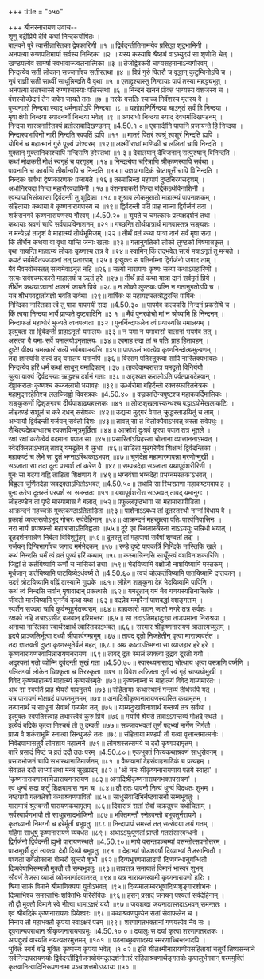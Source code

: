 +++
title = "०५०"

+++
श्रीनरनारायण उवाच--  
शृणु बद्रीप्रिये देवि कथां निन्दकयोषितः ।  
बालवने पुरे त्वासीन्नास्तिका द्वेषकारिणी ॥१ ॥
द्विर्वदन्तीतिनाम्न्येव प्रसिद्धा शूद्रभामिनी ।  
अनपत्या रुग्णपतिभार्या सर्वस्य निन्दिका ॥२ ॥
यस्य कस्यापि श्रैष्ठ्यं वाऽभ्युदयं सा शृणोति चेत् ।  
खण्डयत्येव सामर्षा स्वभावाज्ज्वलनात्मिका ॥३ ॥
तेजोद्वेषकरी चाप्यसहमानाऽन्यगौरवम् ।  
निन्दत्येव सती लोकान् सज्जनाँश्च सतीस्तथा ॥४ ॥
विप्रं गुरुं पितरौ च वृद्धान् कुटुम्बिनोऽपि च ।  
नृपं राज्ञीं सतीं साध्वीं साधून्निन्दति वै वृथा ॥५ ॥
एतादृश्यास्तु निन्दायाः पापं तस्या महद्ध्यभूत् ।  
अनपत्या ततश्चास्ते रुग्णश्चास्याः पतिस्तथा ॥६ ॥
निन्दनं खननं प्रोक्तं भाग्यस्य वंशजस्य च ।  
वंशस्योच्छेदनं तेन पापेन जायते ततः ॥७ ॥
नरके वसतिः स्याच्च निर्वंशस्य मृतस्य वै ।  
पुण्यनाशो निन्दया स्याद् धर्मनाशोऽपि निन्दया ॥८ ॥
यशोहानिर्निन्दया चाऽनृतं सर्वं हि निन्दया ।  
मृषा क्षेपो निन्दया स्यादनर्थो निन्दया भवेत् ॥९ ॥
अपराधो निन्दया स्याद् देवधर्मादिखण्डनम् ।  
निन्दया शास्त्रनास्तिक्यं व्रतोत्सवादिखण्डनम् ॥4.50.१ ०॥
एवमादीनि पापानि प्रजायन्ते हि निन्दया ।  
निन्दास्वभाविनी नारी निन्दति स्वपतिं ह्यपि ॥११ ॥
मातरं पितरं श्वश्रूं श्वशुरं निन्दति ह्यपि ।  
योगिनं च महात्मानं गुरुं पूज्यं परेश्वरम् ॥१२॥
लक्ष्मीं राधां माणिकीं च ललितां चापि निन्दति ।  
मुक्तान् मुक्तानिकाश्चापि मन्दिराणि हरेस्तथा ॥१ ३॥
देवालयान् दैविजनान् सत्पुरुषान् विनिन्दति ।  
कथां मोक्षकरीं मोक्षं स्वगृहं च परगृहम् ॥१४॥
निन्दत्येषा चरित्राणि श्रीकृष्णस्यापि सर्वथा ।  
पावनानि च कार्याणि तीर्थान्यपि च निन्दति ॥१५॥
यज्ञयागादिकं चेष्टापूर्त्तं चापि विनिन्दति ।  
निन्दकः सर्वथा द्वेष्यकारणकः प्रजायते ॥१६॥
तस्मान्निन्दा महापापं दुष्टनिरयसदृशम् ।  
अधोनिरयदा निन्दा महारौरवदायिनी ॥१७॥
वंशनाशकरी निन्दा बद्रिकेऽर्थविनाशिनी ।  
एवम्पापाभिसंव्याप्ता द्विर्वदन्ती तु शूद्रिका ॥१८॥
शुश्राव लोकमुखतो माहात्म्यं पापनाशकम् ।  
संहितायाः कथाया वै कृष्णनारायणस्य च ॥१९॥
द्विर्वदन्ती पतिं प्राह नाम्ना द्विर्गर्जनं तदा ।  
शर्करानगरे कृष्णनारायणस्य गौरवम् ॥4.50.२० ॥
श्रूयते च चमत्कारः प्रत्यक्षदर्शनं तथा ।  
कथायाः श्रवणं चापि सर्वपापविनाशनम् ॥२१॥
गच्छन्ति तीर्थयात्रार्थं मानवास्तत्र सङ्घशः ।  
न मन्येऽहं तादृशं वै माहात्म्यं तीर्थभूमिजम् ॥२२॥
तीर्थं व्रतं कथा यात्रा दानं सर्वं मृषा सदा ।  
किं तीर्थेन कथया वा वृथा यान्ति जनाः खलाः ॥२३॥
गतानुगतिको लोको लुण्टको मिषमात्रकृत् ।  
वृथा गायन्ति माहात्म्यं लोकाः कृष्णस्य तत्र वै ॥२४॥
स्वामिन् किं तद्भवेत् सत्यं मयाऽनृतं तु मन्यते ।  
कपटं सर्वमेवैतज्जडानां तत् प्रतारणम् ॥२५॥
इत्युक्तः स पतिर्नाम्ना द्विर्गर्जनो जगाद ताम् ।  
मैवं मैवमवोचस्तत् सत्यमेवाऽनृतं नहि ॥२६॥
सत्यो नारायणः कृष्णः सत्या कथाऽघहारिणी ।  
सत्यः सर्वश्चमत्कारो माहालयं च ऋतं हरेः ॥२७॥
तीर्थं व्रतं कथा यात्रा दानं सर्वमृतं प्रिये ।  
तीर्थेन कथयाऽघानां क्षालनं जायते प्रिये ॥२८॥
न लोको लुण्टकः पत्नि न गतानुगतोऽपि च ।  
यत्र श्रीभगवद्वार्तायज्ञो भवति सर्वथा ॥२९॥
वार्षिकः स महायज्ञस्तत्रोद्धरन्ति पापिनः ।  
निन्दिका नास्तिका त्वॆ तु पापा पापमयी सदा ॥4.50.३० ॥
पापमेव कल्पयसि निन्दनं प्रकरोषि च ।  
किं त्वया निन्दया भार्ये प्राप्यते दुष्टवादिनि ॥३ १ ॥
मैवं पुनरवोचो मां न श्रोष्यामि हि निन्दनम् ।  
निन्दाफलं महाघोरं भुज्यते त्वनपत्यता ॥३२॥
पुनर्निन्दाफलेन त्वं प्रयास्यसि यमालयम् ।  
इत्युक्ता सा द्विर्वदन्ती प्राहाऽनृतो यमालयः ॥३३॥
न यमा न यमावासो बालानां भयमेव तत् ।  
असत्या वै यमाः सर्वे यमालयोऽनृतालयः ॥३४॥
एवमाह तदा तां च पतिः प्राह हितावहम् ।  
दुष्टे! वीक्ष्य चमत्कारं सत्यॆ सर्वमवाप्स्यसि ॥३५॥
पापफलं भवत्येव कृष्णनिन्दोत्थमुल्बणम् ।  
तदा ज्ञास्यसि सत्यं तद् यमालयं यमानपि ॥३६॥
विरराम पतिस्तूक्त्वा सापि नास्तिक्यभावतः ।  
निन्दत्येव हरिं धर्मं कथां साधून् यमादिकान् ॥३७॥
तावदेवाम्बरात्तत्र यमदूतो विनिर्ययौ ।  
श्रुत्वा वाक्यं द्विर्वदन्त्याः ऋद्धश्च दर्शनं गताः ॥३८॥
अदृश्यत करालोऽति पर्वतप्रायदेहवान् ।  
दंष्ट्राकरालः कृष्णश्च कज्जलाभो भयावहः ॥३९॥
ऊर्ध्वरोमा बहिर्दन्तो रक्तस्फारितनेत्रकः ।  
महामुद्गरहेतिश्च ललज्जिह्वो विवस्त्रकः ॥4.50.४० ॥
वज्रकाठिन्यपुष्टश्च महाकपर्दिमालिकः ।  
शङ्कुकर्णो द्विशृङ्गश्च दीर्घपाशाढ्यहस्तकः ॥४१ ॥
लोष्ठशृखलास्कन्धश्च बद्धाऽयोमेखलाकटिः ।  
लोहदण्डं सशूलं च करे दधन् सरोषकः ॥४२॥
उद्यम्य मुद्गरं वेगात् क्रुद्धस्ताडयितुं च ताम् ।  
अभ्यायौ द्विर्वदन्तीं गर्जयन् सर्वतो दिशः ॥४३॥
तावत् सा तं विलोक्यैवाऽभवत् त्रस्ता सवेपथुः ।  
शैथिल्यदेहबन्धाश्च त्यक्तविण्मूत्रमूर्छिता ॥४४॥
आक्रोशं दुःश्रवं कृत्वा पपात तत्र भूतले ।  
रक्षां रक्षां करोत्वेवं वदमाना पपात सा ॥४५॥
प्रसारितांऽघ्रिहस्ता चोत्ताना व्यात्ताननाऽभवत् ।  
स्वेदक्लिन्नाऽभवत् तावद् यमदूतेन वै क्रुधा ॥४६॥
ताडिता मुद्गरेणैव शिक्षार्थं द्विर्वदन्तिका ।  
महाकष्टं च लेभे सा द्रुतं भग्नाऽस्थिकाऽभवत् ॥४७॥
चूर्णदेहा महामारमापन्ना मरणोन्मुखी ।  
सञ्जाता सा तदा दूतः पस्पर्श तां करेण वै ॥४८॥
सम्पन्नदेहा सञ्जाता यथापूर्वशरीरिणी ।  
पुनः सा गदया वह्नि ताडिता शिक्षणाय वै ॥४९॥
भग्नवंशा भग्नदेहा प्रभग्नमस्तक'ऽभवत् ।  
विह्वला चूर्णितदेहा स्रवद्रक्ताऽभितोऽभवत् ॥4.50.५०॥
तथापि सा स्थिरप्राणा महाकष्टमवाप ह ।  
पुनः करेण दूतस्तं पस्पर्श सा समन्ततः ॥५१॥
यथापूर्वशरीरा साऽभवत् तावद् यमानुगः ।  
लोहदण्डेन तां पृष्ठे मारयामास वै बलात् ॥५२॥
प्रफुल्लपृष्ठभागा सा महामारप्रपीडिता ।  
आक्रन्दनं महच्चक्रे मुक्तकण्ठाऽतिताडिता ॥९३॥
पाशेनाऽऽबध्य तां दूतस्तस्थौ नग्नां विधाय वै ।  
प्रकाशं व्यक्तरूपोऽभूद् गोचरः सर्वदेहिनाम् ॥५४॥
आक्रन्दनं महच्छ्रुत्वा पतिः पार्श्वनिवासिनः ।  
नरा नार्यः प्रपश्यन्तो महात्रासाऽतिविह्वलाः ॥५५॥
दूरे एव स्थितास्त्रस्ता नाऽऽययुः सन्निधौ भयात् ।  
दूतदर्शनमात्रेण निर्बला विविशुर्गृहम् ॥५६॥
दूतस्तु तां महापापां सर्वेषां शृण्वतां तदा ।  
गर्जयन् दिग्विभागाँश्च जगाद मर्मभेदकम् ॥५७॥
रण्डे दुष्टे पापकर्त्रि निन्दिके नास्तिकि खले ।  
कथं निन्दसि धर्मं त्वं व्रतं पुण्यं हरिं कथाम् ॥५८॥
कस्मान्निन्दसि साधूँस्त्वं वंशविनाशकारिणि ।  
जिह्वां ते कर्तयिष्यामि कर्णौ च नासिकां तथा ॥५९॥
भेदयिष्यामि वक्षोजौ नाशयिष्यामि मस्तकम् ।  
मूर्धजान् कर्तयिष्यामि पाटयिष्येऽर्धवर्ष्म ते ॥4.50.६०॥
त्वचं चोत्कर्तयिष्यामि पातयिष्यामि दन्तकान् ।  
उदरं त्रोटयिष्यामि वह्निं दास्यामि गुह्यके ॥६१॥
लौहेन शङ्कुना देहं भेदयिष्यामि पापिनि ।  
कथं त्वं निन्दसि सर्वान् मृषावादान् प्रकत्थसे ॥६२॥
यमदूतान् यमं नैव गणयस्यतिनास्तिके ।  
जीवतो मारयिष्यामि पुनर्नैवं कृथा यथा ॥६३॥
वदन्नेव ममारैनां पाशबद्धां वशङ्गताम् ।  
स्पर्शेन सज्वरा चापि कुर्वन्मुहुर्गतज्वराम् ॥६४॥
हाहाकारो महान् जातो नगरे तत्र सर्वशः ।  
रक्षको नहि तत्राऽऽसीद् बलवान् हरिमन्तरा ॥६५॥
सा तदाऽतिमहादुःखा ताड्यमाना निराश्रया ।  
अनाथा नास्तिका स्वार्थरक्षार्थं त्वास्तिकाऽभवत् ॥६६॥
सस्मार श्रीकृष्णनारायणं त्रातारमच्युतम् ।  
हृदये प्राञ्जलिर्भूत्वा दध्यौ श्रीपार्श्वगम्प्रभुम् ॥६७॥
तावद् दूतो निजहेतीन् वृत्वा मारान्न्यवर्तत ।  
तदा ज्ञातवती दुष्टा कृष्णस्मृतेर्बलं महत् ॥६८॥
अथ कष्टाऽतिमग्ना सा व्याजहार हरे हरे ।  
कृष्णनारायणस्वामिन्नारायणनरायण ॥६९॥
तावद् दूतः स्थलं त्यक्त्वा दुद्राव दूरतो ययौ ।  
अदृश्यतां गतो व्योम्नि दुर्वदन्ती सुखं गता ॥4.50.७०॥
स्वास्थ्यमासाद्य चोत्थाय धृत्वा वस्त्राणि वर्ष्मणि ।  
गलितगर्वा लोकेन धिक्कृता च तिरस्कृता ॥७१ ॥
विवेश लज्जिता तूर्णं स्वं गृहं चाप्यघोमुखी ।  
विवेद कृष्णमाहात्म्यं माहात्म्यं कृष्णसंस्मृतेः ॥७२॥
कृष्णनाम्नां च माहात्म्यं विवेद याम्यमारतः ।  
अथ सा स्वपतिं प्राह श्रेयसे पापनुत्तये ॥७३॥
संहितायाः कथास्थानं गन्तव्यं तीर्थरूपि यत् ।  
यत्र पारायणं मोक्षप्रदं पापघ्नमुत्तमम् ॥७४॥
अनादिश्रीकृष्णनारायणस्यास्ति कथामृतम् ।  
तत्पानार्थं च साधूनां सेवार्थं गम्यमेव तत् ॥७५॥
याम्यदुःखविनाशार्थं गन्तव्यं तत्र सर्वथा ।  
इत्युक्तः स्वपतिस्त्वाह तथास्त्वेवं कुरु प्रिये ॥७६॥
मयापि श्रेयसे तत्राऽऽगन्तव्यं मोक्षदे स्थले ।  
इत्येवं बद्रिके कृत्वा निश्चयं तौ तु दम्पती ॥७७॥
सज्जावभवतां तूर्णं पद्भ्यां मार्गेण निर्गतौ ।  
प्राप्य वै शर्कराभूमिं स्नात्वा सिन्धुजले ततः ॥७८॥
संहिताया मण्डपौ तौ गत्वा वृत्तान्तमात्मनोः ।  
निवेदयामासतुर्वै लोमशाय महात्मने ॥७९॥
लोमशस्तत्समये च ददौ कृष्णपदामृतम् ।  
वारि प्रसादं मिष्टं च व्रतं ददौ ततः परम् ॥4.50.८०॥
एकभुक्तं नित्यकथाश्रवणं साधुसेवनम् ।  
प्रसादभोजनं चापि सभास्थानादिमार्जनम् ॥८१ ॥
वैष्णवानां देहसंवाहनादिकं च प्रत्यहम् ।  
सेवाव्रतं ददौ ताभ्यां तथा मन्त्रं सुखप्रदम् ॥८२॥
'ओं नमः श्रीकृष्णनारायणाय पतये स्वाहा' ।  
'कृष्णनारायणस्वामिन्नारायणनरायण ॥८३॥
अनादिश्रीकृष्णनारायणभक्तपरायण' ।  
एवं धुन्यं सदा कर्तुं शिक्षयामास नाम च ॥८४॥
तौ ततः पावनौ नित्यं धुन्यं विदधतः शुभम् ।  
नष्टपापौ गतक्लेशौ कथाश्रवणपावितौ ॥८५॥
साधुसेवादिभिर्नष्टवासनौ सम्बभूवतुः ।  
मासमात्रं श्रुतवन्तौ पारायणकथामृतम् ॥८६॥
दिवारात्रं सतां सेवां चक्रतुश्च यथोचिताम् ।  
सर्वस्वार्पणभावौ तौ साधुप्रसादभोजिनौ ॥८७॥
भक्तिमन्तौ स्नेहवन्तौ बभूवतुर्नरायणे ।  
कृतध्यानौ निमग्नौ च हरेर्मूर्तौ बभूवतुः ॥८८॥
निन्दापापं समस्तं तत् सत्सेवया लयं गतम् ।  
महिमा साधुषु कृष्णनारायणे व्यवर्धत ॥८९॥
अथाऽऽयुःपूर्णतां प्राप्तौ गतसंसारबन्धनौ ।  
द्विर्गर्जनो द्विर्वदन्ती ह्युभौ पारायणस्थले ॥4.50.९०॥
माघे वसन्तपञ्चम्यां वसन्तोत्सवनोत्तरम् ।  
प्राप्तमूर्छौ द्रुतं त्यक्त्वा देहौ दिव्यौ बभूवतुः ॥९१ ॥
देहाभ्यां षोडशवर्षौ दिव्याभ्यां तैजसान्वितौ ।  
पश्यतां सर्वलोकानां गोचरौ सुन्दरौ शुभौ ॥९२॥
दिव्यभूषणमालाढ्यौ दिव्यगन्धानुगन्धितौ ।  
दिव्यवेषाभिसम्पन्नौ मुक्तौ तौ सम्बभूवतुः ॥९३॥
तावत्तत्र समायातं विमानं भास्वरं शुभम् ।  
सौवर्णं तेजसा व्याप्तं व्योममार्गादवातरत् ॥९४॥
यत्र नारायणस्वामी कृष्णनारायणो हरिः ।  
श्रिया साकं विमाने श्रीमाणिक्यया युतोऽभवत् ॥९५॥
दिव्यमालाम्बरभूषादिव्यशृङ्गारशोभनः ।  
दिव्याभिश्च समस्ताभिः शक्तिभिः परिसेवितः ॥९६॥
हसन् प्रसादं जनयन् पश्यतां सर्वदेहिनाम् ।  
तौ द्वौ मुक्तौ विमाने स्वे नीत्वा धामाऽक्षरं ययौ ॥९७॥
जयशब्दा जयनादास्तदाऽभवन् समन्ततः ।  
एवं श्रीबद्रिके कृष्णनारायणः प्रियेश्वरः ॥९८॥
कथाश्रवणपुण्येन सतां सेवाफलेन च ।  
निनाय तौ महाभक्तौ कृपया स्वाऽक्षरं पदम् ॥९९॥
शरणागतभक्तानां गणयत्येव नैव सः ।  
दूषणान्यपराधान् श्रीकृष्णनारायणप्रभुः ॥4.50.१० ०॥
दयालुः स दयां कृत्वा शरणागतरक्षकः ।  
आपद्दुःखं वारयति नयत्यक्षरमुत्तमम् ॥१०१ ॥
पठनाच्छ्रवणादस्य स्मरणाच्चिन्तनादपि ।  
भुक्तिः स्वर्गं बद्रि मुक्तिः कृष्णस्य कृपया भवेत् ॥१ ०२॥
इति श्रीलक्ष्मीनारायणीयसंहितायां चतुर्थे तिष्यसन्ताने सर्वनिन्दापरायणयोः द्विर्वदन्तीद्विर्गजनयोर्यमदूतदर्शनोत्तरं संहिताश्रवणार्थङ्गतयोः कृपालुर्भगवान् परममुक्तिं कृतवानित्यादिनिरूपणनामा पञ्चाशत्तमोऽध्यायः ॥५० ॥
    
